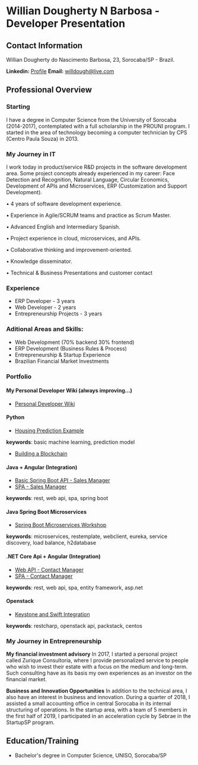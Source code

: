 # Willian Dougherty N Barbosa - Developer Presentation

## Contact Information
Willian Dougherty do Nascimento Barbosa, 23, Sorocaba/SP - Brazil.

**Linkedin:** [Profile](https://www.linkedin.com/in/willian-dougherty-n-barbosa-245198b0/)
**Email:** [willdough@live.com](mailto:willdough@live.com)

## Professional Overview
### Starting 

I have a degree in Computer Science from the University of Sorocaba (2014-2017), contemplated with a full scholarship in the PROUNI program. I started in the area of ​​technology becoming a computer technician by CPS (Centro Paula Souza) in 2013.

### My Journey in IT

I work today in product/service R&D projects in the software development area. Some project concepts already experienced in my career: Face Detection and Recognition, Natural Language, Circular Economics, Development of APIs and Microservices, ERP (Customization and Support Development).

• 4 years of software development experience. 

• Experience in Agile/SCRUM teams and practice as Scrum Master.

• Advanced English and Intermediary Spanish. 

• Project experience in cloud, microservices, and APIs.

• Collaborative thinking and improvement-oriented. 

• Knowledge disseminator.

• Technical & Business Presentations and customer contact

### Experience
* ERP Developer - 3 years
* Web Developer - 2 years
* Entrepreneurship Projects - 3 years

### Aditional Areas and Skills:
* Web Development (70% backend 30% frontend)
* ERP Development  (Business Rules & Process)
* Entrepreneurship & Startup Experience
* Brazilian Financial Market Investments

### Portfolio

#### My Personal Developer Wiki (always improving...)
* [Personal Developer Wiki](https://github.com/devwdougherty/personal-developer-wiki)

#### Python
* [Housing Prediction Example](https://github.com/devwdougherty/housing-prediction-example)

**keywords**: basic machine learning, prediction model
* [Building a Blockchain](https://github.com/devwdougherty/building-a-blockchain)
   
#### Java + Angular (Integration)
* [Basic Spring Boot API - Sales Manager](https://github.com/devwdougherty/vendas-basic-java-api)
* [SPA - Sales Manager](https://github.com/devwdougherty/vendas-basic-angular-ui)

**keywords**: rest, web api, spa, spring boot

#### Java Spring Boot Microservices
* [Spring Boot Microservices Workshop](https://github.com/devwdougherty/spring-boot-microservices-workshop)

**keywords**: microservices, restemplate, webclient, eureka, service discovery, load balance, h2database

#### .NET Core Api + Angular (Integration)
* [Web API - Contact Manager](https://github.com/devwdougherty/web-api-agenda-contatos)
* [SPA - Contact Manager](https://github.com/devwdougherty/front-angular-agenda-contatos)

**keywords**: rest, web api, spa, entity framework, asp.net
  
#### Openstack
* [Keystone and Swift Integration](https://github.com/devwdougherty/keystone-integration-swift)

**keywords**: restcharp, openstack api, packstack, centos

### My Journey in Entrepreneurship 

**My financial investment advisory**
In 2017, I started a personal project called Zurique Consultoria, where I provide personalized service to people who wish to invest their estate with a focus on the medium and long-term. Such consulting have as its basis my own experiences as an investor on the financial market.

**Business and Innovation Opportunities**
In addition to the technical area, I also have an interest in business and innovation. During a quarter of 2018, I assisted a small accounting office in central Sorocaba in its internal structuring of operations. In the startup area, with a team of 5 members in the first half of 2019, I participated in an acceleration cycle by Sebrae in the StartupSP program.

## Education/Training
* Bachelor's degree in Computer Science, UNISO, Sorocaba/SP



  




